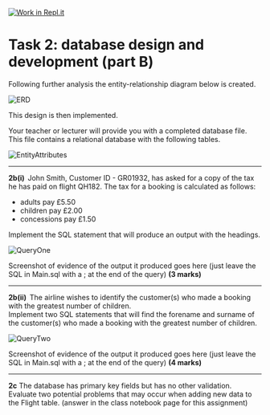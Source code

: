[![Work in Repl.it](https://classroom.github.com/assets/work-in-replit-14baed9a392b3a25080506f3b7b6d57f295ec2978f6f33ec97e36a161684cbe9.svg)](https://classroom.github.com/online_ide?assignment_repo_id=4305861&assignment_repo_type=AssignmentRepo)
# Task 2: database design and development (part B)  

Following further analysis the entity-relationship diagram below is created.  

![ERD](https://storage.googleapis.com/replit/images/1614625079953_d6377926f889c2c6e95939c55057313e.png)

This design is then implemented.  

Your teacher or lecturer will provide you with a completed database file. This file contains a relational database with the following tables.

![EntityAttributes](https://storage.googleapis.com/replit/images/1614625079481_32e12b85173d8080249508cab22c4b4a.png)

***

**2b(i)**  John Smith, Customer ID - GR01932, has asked for a copy of the tax he has paid on flight QH182. The tax for a booking is calculated as follows:  

- adults pay £5.50  
- children pay £2.00  
- concessions pay £1.50  

Implement the SQL statement that will produce an output with the headings. 

![QueryOne](https://storage.googleapis.com/replit/images/1614625079497_8934129754f66e2a25db893dfc2a0958.png) 

Screenshot of evidence of the output it produced goes here (just leave the SQL in Main.sql with a ; at the end of the query) **(3 marks)**  

***

**2b(ii)**  The airline wishes to identify the customer(s) who made a booking with the greatest number of children.  
Implement two SQL statements that will find the forename and surname of the customer(s) who made a booking with the greatest number of children.  

![QueryTwo](https://storage.googleapis.com/replit/images/1614625079340_dae226a92d69f8807a105f14fda7b7be.png)

Screenshot of evidence of the output it produced goes here (just leave the SQL in Main.sql with a ; at the end of the query) **(4 marks)**  

***

**2c** The database has primary key fields but has no other validation. Evaluate two potential problems that may occur when adding new data to the Flight table. (answer in the class notebook page for this assignment)  
